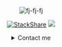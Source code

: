 <div align="center">

  <p> <img src="https://github-readme-stats.vercel.app/api/top-langs/?username=fj-fj-fj&langs_count=10&hide=plpgsql,mako&layout=compact&theme=midnight-purple" alt="fj-fj-fj" />

  <a href="https://stackshare.io/fj-fj-fj"><img src="https://img.shields.io/badge/tech-stack-0690fa.svg?style=flat" alt="StackShare"></a>
  <a title="Keybase" target="_blank" href="https://keybase.io/vadimfj"><img src="https://badgen.net/keybase/pgp/vadimfj"></a>

  <details>
  <summary>Contact me</summary><br>

  [![Linkedin](https://img.shields.io/badge/-LinkedIn-0e76a8?style=flat-square&logo=Linkedin&logoColor=white&link=https://www.linkedin.com/in/vadim-kucherenko/)](https://www.linkedin.com/in/vadim-kucherenko/)
  [![Twitter](https://img.shields.io/badge/-twitter-181717?style=flat-square&logo=twitter&link=https://twitter.com/_vadim_fj)](https://twitter.com/_vadim_fj)
  [![Telegram Badge](https://img.shields.io/badge/-Telegram-1ca0f1?style=flat-square&labelColor=1ca0f1&logo=telegram&logoColor=white&link=https://t.me/vadimfj/)](https://t.me/vadimfj/)

  <p align="center"><img src="/assets/Earth.gif"></p>
  </details>
</div>
